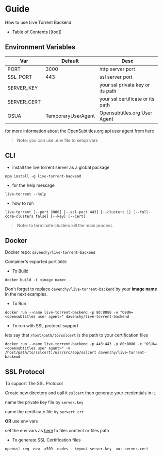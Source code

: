 # Guide

How to use Live Torrent Backend

- Table of Contents
  [[toc]]

## Environment Variables

| Var         | Default            | Desc                             |
| ----------- | ------------------ | -------------------------------- |
| PORT        | 3000               | http server port                 |
| SSL_PORT    | 443                | ssl server port                  |
| SERVER_KEY  |                    | your ssl private key or its path |
| SERVER_CERT |                    | your ssl certificate or its path |
| OSUA        | TemporaryUserAgent | Opensubtitles.org User Agent     |

for more information about the OpenSubtitles.org api user agent from [here](https://trac.opensubtitles.org/projects/opensubtitles/wiki/DevReadFirst)

> Note: you can use .env file to setup vars

## CLI

- install the live torrent server as a global package

`npm install -g live-torrent-backend`

- for the help message

`live-torrent --help`

- how to run

`live-torrent [--port 8080] [--ssl-port 443] [--clusters 1] [--full-core-clusters false] [--key] [--cert]`

> Note: to terminate clusters kill the main process

## Docker

Docker repo: `davenchy/live-torrent-backend`

Container's exported port `3000`

- To Build

`docker build -t <image name> .`

Don't forget to replace `davenchy/live-torrent-backend` by your **image name** in the next examples.

- To Run

`docker run --name live-torrent-backend -p 80:8080 -e "OSUA=<opensubtitles user agent>" davenchy/live-torrent-backend`

- To run with SSL protocol support

lets say that `/host/path/to/sslcert` is the path to your certification files

`docker run --name live-torrent-backend -p 443:443 -p 80:8080 -e "OSUA=<opensubtitles user agent>" -v /host/path/to/sslcert:/usr/src/app/sslcert davenchy/live-torrent-backend`

## SSL Protocol

To support The SSL Protocol

Create new directory and call it `sslcert` then generate your credentials in it.

name the private key file by `server.key`

name the certificate file by `servert.crt`

**OR** use env vars

set the env vars as [here](environment-variables) to files content or files path

- To generate SSL Certification files

`openssl req -new -x509 -nodes --keyout server.key -out server.cert`
